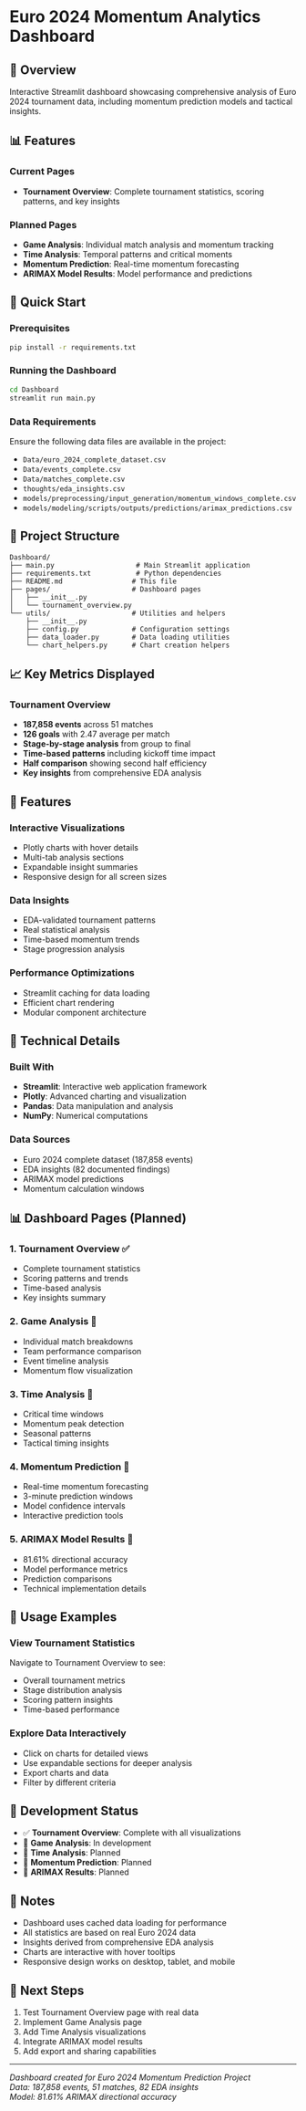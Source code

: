 # Euro 2024 Momentum Analytics Dashboard

## 🎯 Overview

Interactive Streamlit dashboard showcasing comprehensive analysis of Euro 2024 tournament data, including momentum prediction models and tactical insights.

## 📊 Features

### Current Pages
- **Tournament Overview**: Complete tournament statistics, scoring patterns, and key insights

### Planned Pages
- **Game Analysis**: Individual match analysis and momentum tracking
- **Time Analysis**: Temporal patterns and critical moments
- **Momentum Prediction**: Real-time momentum forecasting
- **ARIMAX Model Results**: Model performance and predictions

## 🚀 Quick Start

### Prerequisites
```bash
pip install -r requirements.txt
```

### Running the Dashboard
```bash
cd Dashboard
streamlit run main.py
```

### Data Requirements
Ensure the following data files are available in the project:
- `Data/euro_2024_complete_dataset.csv`
- `Data/events_complete.csv` 
- `Data/matches_complete.csv`
- `thoughts/eda_insights.csv`
- `models/preprocessing/input_generation/momentum_windows_complete.csv`
- `models/modeling/scripts/outputs/predictions/arimax_predictions.csv`

## 📁 Project Structure

```
Dashboard/
├── main.py                    # Main Streamlit application
├── requirements.txt           # Python dependencies
├── README.md                 # This file
├── pages/                    # Dashboard pages
│   ├── __init__.py
│   └── tournament_overview.py
└── utils/                    # Utilities and helpers
    ├── __init__.py
    ├── config.py             # Configuration settings
    ├── data_loader.py        # Data loading utilities
    └── chart_helpers.py      # Chart creation helpers
```

## 📈 Key Metrics Displayed

### Tournament Overview
- **187,858 events** across 51 matches
- **126 goals** with 2.47 average per match
- **Stage-by-stage analysis** from group to final
- **Time-based patterns** including kickoff time impact
- **Half comparison** showing second half efficiency
- **Key insights** from comprehensive EDA analysis

## 🎨 Features

### Interactive Visualizations
- Plotly charts with hover details
- Multi-tab analysis sections
- Expandable insight summaries
- Responsive design for all screen sizes

### Data Insights
- EDA-validated tournament patterns
- Real statistical analysis
- Time-based momentum trends
- Stage progression analysis

### Performance Optimizations
- Streamlit caching for data loading
- Efficient chart rendering
- Modular component architecture

## 🔧 Technical Details

### Built With
- **Streamlit**: Interactive web application framework
- **Plotly**: Advanced charting and visualization
- **Pandas**: Data manipulation and analysis
- **NumPy**: Numerical computations

### Data Sources
- Euro 2024 complete dataset (187,858 events)
- EDA insights (82 documented findings)
- ARIMAX model predictions
- Momentum calculation windows

## 📊 Dashboard Pages (Planned)

### 1. Tournament Overview ✅
- Complete tournament statistics
- Scoring patterns and trends
- Time-based analysis
- Key insights summary

### 2. Game Analysis 🔄
- Individual match breakdowns
- Team performance comparison
- Event timeline analysis
- Momentum flow visualization

### 3. Time Analysis 🔄
- Critical time windows
- Momentum peak detection
- Seasonal patterns
- Tactical timing insights

### 4. Momentum Prediction 🔄
- Real-time momentum forecasting
- 3-minute prediction windows
- Model confidence intervals
- Interactive prediction tools

### 5. ARIMAX Model Results 🔄
- 81.61% directional accuracy
- Model performance metrics
- Prediction comparisons
- Technical implementation details

## 🎯 Usage Examples

### View Tournament Statistics
Navigate to Tournament Overview to see:
- Overall tournament metrics
- Stage distribution analysis
- Scoring pattern insights
- Time-based performance

### Explore Data Interactively
- Click on charts for detailed views
- Use expandable sections for deeper analysis
- Export charts and data
- Filter by different criteria

## 🔄 Development Status

- ✅ **Tournament Overview**: Complete with all visualizations
- 🔄 **Game Analysis**: In development
- 🔄 **Time Analysis**: Planned
- 🔄 **Momentum Prediction**: Planned  
- 🔄 **ARIMAX Results**: Planned

## 📝 Notes

- Dashboard uses cached data loading for performance
- All statistics are based on real Euro 2024 data
- Insights derived from comprehensive EDA analysis
- Charts are interactive with hover tooltips
- Responsive design works on desktop, tablet, and mobile

## 🚀 Next Steps

1. Test Tournament Overview page with real data
2. Implement Game Analysis page
3. Add Time Analysis visualizations
4. Integrate ARIMAX model results
5. Add export and sharing capabilities

---

*Dashboard created for Euro 2024 Momentum Prediction Project*  
*Data: 187,858 events, 51 matches, 82 EDA insights*  
*Model: 81.61% ARIMAX directional accuracy*
